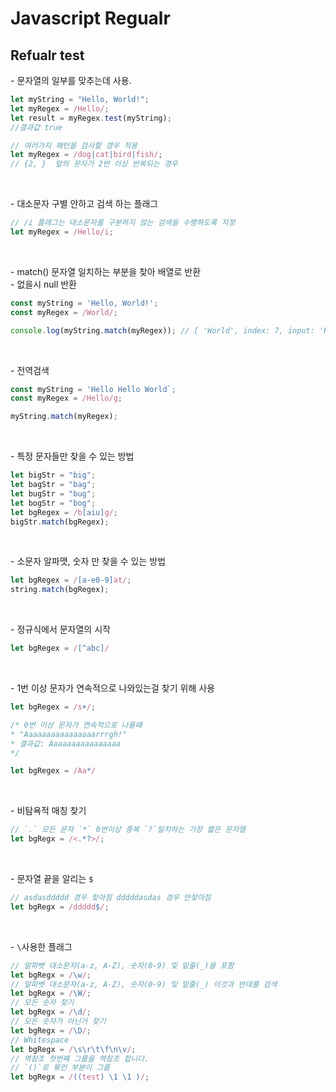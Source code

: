 # Javascript Regualr


## Refualr test
\- 문자열의 일부를 맞추는데 사용.   

```javascript
let myString = "Hello, World!";
let myRegex = /Hello/;
let result = myRegex.test(myString);
//결과값 true

// 여러가지 패턴을 검사할 경우 적용
let myRegex = /dog|cat|bird|fish/;
// {2, }  앞의 문자가 2번 이상 반복되는 경우

```
<br>

\- 대소문자 구별 안하고 검색 하는 플래그   
```javascript
// /i 플래그는 대소문자를 구분하지 않는 검색을 수행하도록 지정
let myRegex = /Hello/i;

```

<br>

\- match() 문자열 일치하는 부분을 찾아 배열로 반환   
\- 없을시 null 반환
```javascript
const myString = 'Hello, World!';
const myRegex = /World/;

console.log(myString.match(myRegex)); // [ 'World', index: 7, input: 'Hello, World!', groups: undefined ]
```

<br>

\- 전역검색 
```javascript
const myString = 'Hello Hello World`;
const myRegex = /Hello/g;

myString.match(myRegex);

```

<br>

\- 특정 문자들만 찾을 수 있는 방법
```javascript
let bigStr = "big";
let bagStr = "bag";
let bugStr = "bug";
let bogStr = "bog";
let bgRegex = /b[aiu]g/;
bigStr.match(bgRegex);
```

<br>

\- 소문자 알파맷, 숫자 만 찾을 수 있는 방법 
```javascript
let bgRegex = /[a-e0-9]at/;
string.match(bgRegex);
```

<br>

\-  정규식에서 문자열의 시작
```javascript
let bgRegex = /[^abc]/
```

<br>

\- 1번 이상 문자가 연속적으로 나와있는걸 찾기 위해 사용
```javascript
let bgRegex = /s+/;

/* 0번 이상 문자가 연속적으로 나올떄
* "Aaaaaaaaaaaaaaaarrrgh!"
* 결과값: Aaaaaaaaaaaaaaaa
*/

let bgRegex = /Aa*/
```

<br>

\- 비탐욕적 매칭 찾기   
```javascript
// `.` 모든 문자 `*` 0번이상 중복 `?`일치하는 가장 짧은 문자열
let bgRegx = /<.*?>/;
``` 

<br>

\- 문자열 끝을 알리는 `$`
```javascript
// asdasddddd 경우 찾아짐 dddddasdas 경우 안찾아짐
let bgRegx = /ddddd$/;
``` 

<br>

\- `\`사용한 플래그
```javascript
// 알파벳 대소문자(a-z, A-Z), 숫자(0-9) 및 밑줄(_)을 포함
let bgRegx = /\w/;
// 알파벳 대소문자(a-z, A-Z), 숫자(0-9) 및 밑줄(_) 이것과 반대를 검색
let bgRegx = /\W/;
// 모든 숫자 찾기
let bgRegx = /\d/;
// 모든 숫자가 아닌거 찾기
let bgRegx = /\D/;
// Whitespace
let bgRegx = /\s\r\t\f\n\v/;
// 역참조 첫번째 그룹을 역참조 합니다.
// `()`로 묶인 부분이 그룹
let bgRegx = /((test) \1 \1 )/;
``` 
